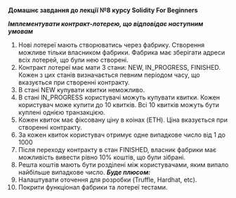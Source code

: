 **Домашнє завдання до лекції №8 курсу Solidity For Beginners**

***Імплементувати контракт-лотерею, що відповідає наступним умовам***
1. Нові лотереї мають створюватись через фабрику. Створення можливе тільки власником фабрики. Фабрика має зберігати адреси всіх лотерей, що були нею створені.
2. Контракт лотереї має мати 3 стани: NEW, IN_PROGRESS, FINISHED. Кожен з цих станів визначається певним періодом часу, що вказується при створенні контракту.
3. В стані NEW купувати квитки неможливо.
4. В стані IN_PROGRESS користувачі можуть купувати квитки. Кожен користувач може купити до 10 квитків. Всі 10 квитків можуть бути куплені однією транзакцією.
5. Кожен квиток має фіксовану ціну в коінах (ETH). Ціна вказується при створенні контракту.
6. За кожен квиток користувач отримує одне випадкове число від 1 до 1000
7. Після переходу контракту в стан FINISHED, власник фабрики має можливість вивести рівно 10% коштів, що були зібрані. 
8. Решта коштів мають бути розділені між користувачами, яким випало найбільше випадкове число.
***Буде плюсом:***
1. Налаштувати оточення для розробки (Truffle, Hardhat, etc).
2. Покрити функціонал фабрики та лотереї тестами.
